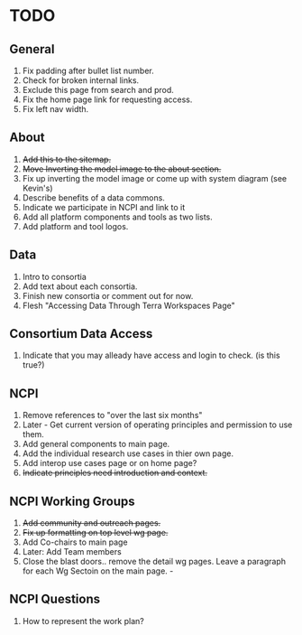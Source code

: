 # TODO

## General
1. Fix padding after bullet list number.
1. Check for broken internal links.
1. Exclude this page from search and prod.
1. Fix the home page link for requesting access.
1. Fix left nav width.

## About
1. ~~Add this to the sitemap.~~
1. ~~Move Inverting the model image to the about section.~~
1. Fix up inverting the model image or come up with system diagram (see Kevin's)
1. Describe benefits of a data commons. 
1. Indicate we participate in NCPI and link to it
1. Add all platform components and tools as two lists.
1. Add platform and tool logos.


## Data
1. Intro to consortia
1. Add text about each consortia. 
1. Finish new consortia or comment out for now.
1. Flesh "Accessing Data Through Terra Workspaces Page"

## Consortium Data Access
1. Indicate that you may alleady have access and login to check. (is this true?)

## NCPI
1. Remove references to "over the last six months"
1. Later - Get current version of operating principles and permission to use them.
1. Add general components to main page.
1. Add the individual research use cases in thier own page.
1. Add interop use cases page or on home page?
1. ~~Indicate principles need introduction and context.~~


## NCPI Working Groups
1. ~~Add community and outreach pages.~~
1. ~~Fix up formatting on top level wg page.~~
1. Add Co-chairs to main page
1. Later: Add Team members
1. Close the blast doors.. remove the detail wg pages. Leave a paragraph for each Wg Sectoin on the main page. - 



## NCPI Questions
1. How to represent the work plan?
